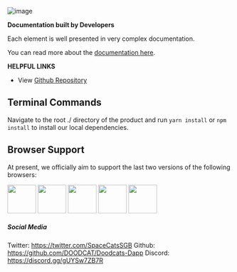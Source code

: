 ![image](https://user-images.githubusercontent.com/104538616/203418398-7fc07056-c791-4566-9238-6596a93f049e.png)

**Documentation built by Developers**

Each element is well presented in very complex documentation.

You can read more about the [documentation here](https://www.creative-tim.com/learning-lab/react/overview/material-dashboard/).

**HELPFUL LINKS**

- View [Github Repository](https://github.com/lukaskelley/DOODCAT-FE)

## Terminal Commands
Navigate to the root ./ directory of the product and run `yarn install` or `npm install` to install our local dependencies.

## Browser Support
At present, we officially aim to support the last two versions of the following browsers:

<img src="https://s3.amazonaws.com/creativetim_bucket/github/browser/chrome.png" width="64" height="64"> <img src="https://s3.amazonaws.com/creativetim_bucket/github/browser/firefox.png" width="64" height="64"> <img src="https://s3.amazonaws.com/creativetim_bucket/github/browser/edge.png" width="64" height="64"> <img src="https://s3.amazonaws.com/creativetim_bucket/github/browser/safari.png" width="64" height="64"> <img src="https://s3.amazonaws.com/creativetim_bucket/github/browser/opera.png" width="64" height="64">

##### Social Media

Twitter: <https://twitter.com/SpaceCatsSGB>
Github: <https://github.com/DOODCAT/Doodcats-Dapp>
Discord: <https://discord.gg/gUYSw7ZB7R>

